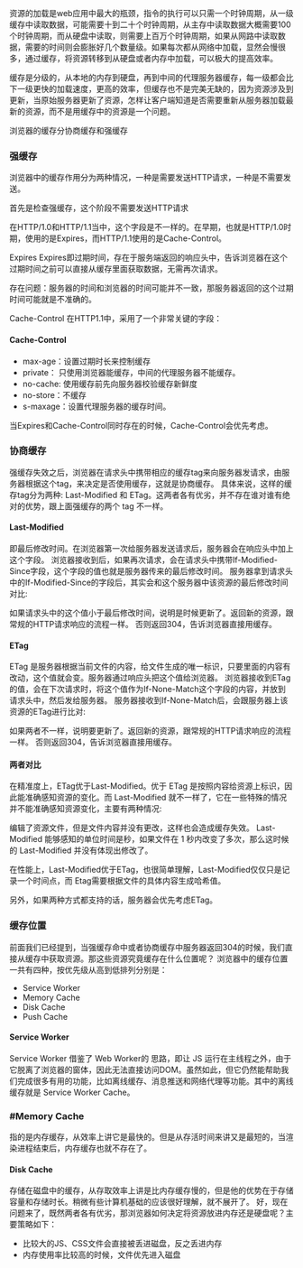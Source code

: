 资源的加载是web应用中最大的瓶颈，指令的执行可以只需一个时钟周期，从一级缓存中读取数据，可能需要十到二十个时钟周期，从主存中读取数据大概需要100个时钟周期，而从硬盘中读取，则需要上百万个时钟周期，如果从网路中读取数据，需要的时间则会膨胀好几个数量级。如果每次都从网络中加载，显然会慢很多，通过缓存，将资源转移到从硬盘或者内存中加载，可以极大的提高效率。

缓存是分级的，从本地的内存到硬盘，再到中间的代理服务器缓存，每一级都会比下一级更快的加载速度，更高的效率，但缓存也不是完美无缺的，因为资源涉及到更新，当原始服务器更新了资源，怎样让客户端知道是否需要重新从服务器加载最新的资源，而不是用缓存中的资源是一个问题。

浏览器的缓存分协商缓存和强缓存

### 强缓存
浏览器中的缓存作用分为两种情况，一种是需要发送HTTP请求，一种是不需要发送。

首先是检查强缓存，这个阶段不需要发送HTTP请求

在HTTP/1.0和HTTP/1.1当中，这个字段是不一样的。在早期，也就是HTTP/1.0时期，使用的是Expires，而HTTP/1.1使用的是Cache-Control。

Expires
Expires即过期时间，存在于服务端返回的响应头中，告诉浏览器在这个过期时间之前可以直接从缓存里面获取数据，无需再次请求。

存在问题：服务器的时间和浏览器的时间可能并不一致，那服务器返回的这个过期时间可能就是不准确的。

Cache-Control
在HTTP1.1中，采用了一个非常关键的字段：
#### Cache-Control
+ max-age：设置过期时长来控制缓存
+ private： 只使用浏览器能缓存，中间的代理服务器不能缓存。
+ no-cache: 使用缓存前先向服务器校验缓存新鲜度
+ no-store：不缓存
+ s-maxage：设置代理服务器的缓存时间。

当Expires和Cache-Control同时存在的时候，Cache-Control会优先考虑。

### 协商缓存
强缓存失效之后，浏览器在请求头中携带相应的缓存tag来向服务器发请求，由服务器根据这个tag，来决定是否使用缓存，这就是协商缓存。
具体来说，这样的缓存tag分为两种: Last-Modified 和 ETag。这两者各有优劣，并不存在谁对谁有绝对的优势，跟上面强缓存的两个 tag 不一样。

#### Last-Modified
即最后修改时间。在浏览器第一次给服务器发送请求后，服务器会在响应头中加上这个字段。
浏览器接收到后，如果再次请求，会在请求头中携带If-Modified-Since字段，这个字段的值也就是服务器传来的最后修改时间。
服务器拿到请求头中的If-Modified-Since的字段后，其实会和这个服务器中该资源的最后修改时间对比:

如果请求头中的这个值小于最后修改时间，说明是时候更新了。返回新的资源，跟常规的HTTP请求响应的流程一样。
否则返回304，告诉浏览器直接用缓存。

#### ETag
ETag 是服务器根据当前文件的内容，给文件生成的唯一标识，只要里面的内容有改动，这个值就会变。服务器通过响应头把这个值给浏览器。
浏览器接收到ETag的值，会在下次请求时，将这个值作为If-None-Match这个字段的内容，并放到请求头中，然后发给服务器。
服务器接收到If-None-Match后，会跟服务器上该资源的ETag进行比对:

如果两者不一样，说明要更新了。返回新的资源，跟常规的HTTP请求响应的流程一样。
否则返回304，告诉浏览器直接用缓存。


#### 两者对比

在精准度上，ETag优于Last-Modified。优于 ETag 是按照内容给资源上标识，因此能准确感知资源的变化。而 Last-Modified 就不一样了，它在一些特殊的情况并不能准确感知资源变化，主要有两种情况:


编辑了资源文件，但是文件内容并没有更改，这样也会造成缓存失效。
Last-Modified 能够感知的单位时间是秒，如果文件在 1 秒内改变了多次，那么这时候的 Last-Modified 并没有体现出修改了。


在性能上，Last-Modified优于ETag，也很简单理解，Last-Modified仅仅只是记录一个时间点，而 Etag需要根据文件的具体内容生成哈希值。

另外，如果两种方式都支持的话，服务器会优先考虑ETag。


### 缓存位置
前面我们已经提到，当强缓存命中或者协商缓存中服务器返回304的时候，我们直接从缓存中获取资源。那这些资源究竟缓存在什么位置呢？
浏览器中的缓存位置一共有四种，按优先级从高到低排列分别是：

+ Service Worker
+ Memory Cache
+ Disk Cache
+ Push Cache

#### Service Worker
Service Worker 借鉴了 Web Worker的 思路，即让 JS 运行在主线程之外，由于它脱离了浏览器的窗体，因此无法直接访问DOM。虽然如此，但它仍然能帮助我们完成很多有用的功能，比如离线缓存、消息推送和网络代理等功能。其中的离线缓存就是 Service Worker Cache。

### #Memory Cache
指的是内存缓存，从效率上讲它是最快的。但是从存活时间来讲又是最短的，当渲染进程结束后，内存缓存也就不存在了。

#### Disk Cache
存储在磁盘中的缓存，从存取效率上讲是比内存缓存慢的，但是他的优势在于存储容量和存储时长。稍微有些计算机基础的应该很好理解，就不展开了。
好，现在问题来了，既然两者各有优劣，那浏览器如何决定将资源放进内存还是硬盘呢？主要策略如下：
+ 比较大的JS、CSS文件会直接被丢进磁盘，反之丢进内存
+ 内存使用率比较高的时候，文件优先进入磁盘
